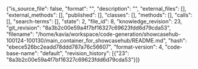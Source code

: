 {"is_source_file": false, "format": "", "description": "", "external_files": [], "external_methods": [], "published": [], "classes": [], "methods": [], "calls": [], "search-terms": [], "state": 2, "file_id": 8, "knowledge_revision": 23, "git_revision": "8a3b2c00e59a4f7bf16327c69623fdd6d79cda53", "filename": "/home/kavia/workspace/code-generation/showcasehub-100124-100130/main_container_for_showcasehub/README.md", "hash": "ebece526bc2eadd78ddd787a76c56607", "format-version": 4, "code-base-name": "default", "revision_history": [{"23": "8a3b2c00e59a4f7bf16327c69623fdd6d79cda53"}]}